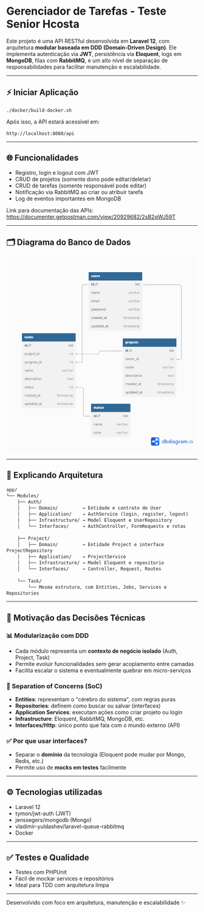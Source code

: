 # Gerenciador de Tarefas - Teste Senior Hcosta

Este projeto é uma API RESTful desenvolvida em **Laravel 12**, com arquitetura **modular baseada em DDD (Domain-Driven Design)**. Ele implementa autenticação via **JWT**, persistência via **Eloquent**, logs em **MongoDB**, filas com **RabbitMQ**, e um alto nível de separação de responsabilidades para facilitar manutenção e escalabilidade.

---

## ⚡ Iniciar Aplicação

```Rodar no terminal
./docker/build-docker.sh
```

Após isso, a API estará acessível em:
```
http://localhost:8080/api
```

---

## 🌐 Funcionalidades

- Registro, login e logout com JWT
- CRUD de projetos (somente dono pode editar/deletar)
- CRUD de tarefas (somente responsável pode editar)
- Notificação via RabbitMQ ao criar ou atribuir tarefa
- Log de eventos importantes em MongoDB

Link para documentação das APIs: https://documenter.getpostman.com/view/20929682/2sB2qWJ59T

---

## 🗂️ Diagrama do Banco de Dados

![Diagrama ER](documentation/database-diagram.png)

---

## 📂 Explicando Arquitetura

```
app/
└── Modules/
    ├── Auth/
    │   ├── Domain/         → Entidade e contrato de User
    │   ├── Application/    → AuthService (login, register, logout)
    │   ├── Infrastructure/ → Model Eloquent e UserRepository
    │   └── Interfaces/     → AuthController, FormRequests e rotas
    
    ├── Project/
    │   ├── Domain/         → Entidade Project e interface ProjectRepository
    │   ├── Application/    → ProjectService
    │   ├── Infrastructure/ → Model Eloquent e repositorio
    │   └── Interfaces/     → Controller, Request, Routes

    └── Task/
        └── Mesma estrutura, com Entities, Jobs, Services e Repositories
```

---

## 🧠 Motivação das Decisões Técnicas

### 📊 Modularização com DDD
- Cada módulo representa um **contexto de negócio isolado** (Auth, Project, Task)
- Permite evoluir funcionalidades sem gerar acoplamento entre camadas
- Facilita escalar o sistema e eventualmente quebrar em micro-serviços

### 📖 Separation of Concerns (SoC)
- **Entities**: representam o "cérebro do sistema", com regras puras
- **Repositories**: definem *como* buscar ou salvar (interfaces)
- **Application Services**: executam ações como criar projeto ou login
- **Infrastructure**: Eloquent, RabbitMQ, MongoDB, etc.
- **Interfaces/Http**: único ponto que fala com o mundo externo (API)

### ✅ Por que usar interfaces?
- Separar o **domínio** da tecnologia (Eloquent pode mudar por Mongo, Redis, etc.)
- Permite uso de **mocks em testes** facilmente

---

## ⚙ Tecnologias utilizadas
- Laravel 12
- tymon/jwt-auth (JWT)
- jenssegers/mongodb (Mongo)
- vladimir-yuldashev/laravel-queue-rabbitmq
- Docker

---

## ✅ Testes e Qualidade
- Testes com PHPUnit
- Fácil de mockar services e repositórios
- Ideal para TDD com arquitetura limpa

---

Desenvolvido com foco em arquitetura, manutenção e escalabilidade ✨
